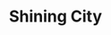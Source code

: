 ---
title: Shining City
poster: shining-city.jpg
header: shining-city-header.jpg
description: A play by Conor McPherson
theater: Paradise Factory Theater
tonyaward: false
criticspick: false
preview: '2022-03-17'
opening: '2022-03-17'
closing: '2022-04-10'
tags: 
  - Play
  - Off Broadway
website: 'https://www.shiningcitynyc.com'
trailer: 'https://player.vimeo.com/video/656219860'
tickets:
  - highlight: false
    info: 'https://www.eventbrite.com/e/shining-city-by-conor-mcpherson-tickets-258098297957'
    title: $32+ Tickets
    type: regular
---